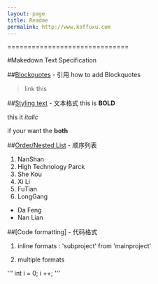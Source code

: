 ```yaml
---
layout: page
title: Readme
permalink: http://www.koffuxu.com
---
```

==============================


#Makedown Text Specification

##[Blockquotes](http://www.koffuxu.com) - 引用 
how to add Blockquotes

> link this

##[Styling text](http://www.koffuxu.com) - 文本格式
this is **BOLD**

this it *italic*

if your want the **both**

##[Order/Nested List](http://www.koffuxu.com) - 顺序列表
1. NanShan
  1. High Technology Parck
  2. She Kou
  3. Xi Li
2. FuTian
3. LongGang
  * Da Feng
  * Nan Lian

##[Code formatting] - 代码格式

1. inline formats : 'subproject' from 'mainproject'

2. multiple formats


  '''
  int i = 0;
  i ++;
  '''


